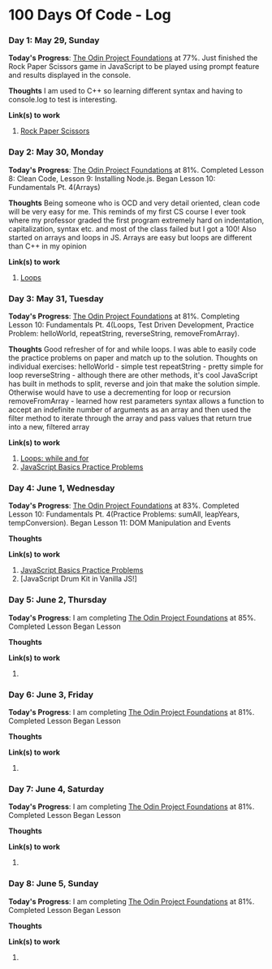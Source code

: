# 100 Days Of Code - Log

### Day 1: May 29, Sunday

**Today's Progress**: [The Odin Project Foundations](https://www.theodinproject.com/paths/foundations/courses/foundations) at 77%. Just finished the Rock Paper Scissors game in JavaScript to be played using prompt feature and results displayed in the console. 

**Thoughts** I am used to C++ so learning different syntax and having to console.log to test is interesting. 

**Link(s) to work**
1. [Rock Paper Scissors](https://github.com/jasminepvo/rock-paper-scissors/blob/main/script.js)

### Day 2: May 30, Monday

**Today's Progress**: [The Odin Project Foundations](https://www.theodinproject.com/paths/foundations/courses/foundations) at 81%. Completed Lesson 8: Clean Code, Lesson 9: Installing Node.js. Began Lesson 10: Fundamentals Pt. 4(Arrays)

**Thoughts** Being someone who is OCD and very detail oriented, clean code will be very easy for me. This reminds of my first CS course I ever took where my professor graded the first program extremely hard on indentation, capitalization, syntax etc. and most of the class failed but I got a 100! Also started on arrays and loops in JS. Arrays are easy but loops are different than C++ in my opinion

**Link(s) to work**
1. [Loops](https://github.com/jasminepvo/fundamentals-jsbasics/blob/main/fundamentals-pt4/loops.html)

### Day 3: May 31, Tuesday

**Today's Progress**: [The Odin Project Foundations](https://www.theodinproject.com/paths/foundations/courses/foundations) at 81%. Completing Lesson 10: Fundamentals Pt. 4(Loops, Test Driven Development, Practice Problem: helloWorld, repeatString, reverseString, removeFromArray).

**Thoughts** Good refresher of for and while loops. I was able to easily code the practice problems on paper and match up to the solution. Thoughts on individual exercises: 
helloWorld - simple test
repeatString - pretty simple for loop
reverseString - although there are other methods, it's cool JavaScript has built in methods to split, reverse and join that make the solution simple. Otherwise would have to use a decrementing for loop or recursion
removeFromArray - learned how rest parameters syntax allows a function to accept an indefinite number of arguments as an array and then used the filter method to iterate through the array and pass values that return true into a new, filtered array

**Link(s) to work**
1. [Loops: while and for](https://javascript.info/while-for)
2. [JavaScript Basics Practice Problems](https://github.com/jasminepvo/javascript-exercises)




### Day 4: June 1, Wednesday

**Today's Progress**: [The Odin Project Foundations](https://www.theodinproject.com/paths/foundations/courses/foundations) at 83%. Completed Lesson 10: Fundamentals Pt. 4(Practice Problems: sumAll, leapYears, tempConversion). Began Lesson 11: DOM Manipulation and Events

**Thoughts** 

**Link(s) to work**
1. [JavaScript Basics Practice Problems](https://github.com/jasminepvo/javascript-exercises)
2. [JavaScript Drum Kit in Vanilla JS!]

### Day 5: June 2, Thursday

**Today's Progress**: I am completing [The Odin Project Foundations](https://www.theodinproject.com/paths/foundations/courses/foundations) at 85%. Completed Lesson  Began Lesson

**Thoughts** 

**Link(s) to work**
1. [](url)

### Day 6: June 3, Friday

**Today's Progress**: I am completing [The Odin Project Foundations](https://www.theodinproject.com/paths/foundations/courses/foundations) at 81%. Completed Lesson  Began Lesson

**Thoughts**

**Link(s) to work**
1. [](url)

### Day 7: June 4, Saturday

**Today's Progress**: I am completing [The Odin Project Foundations](https://www.theodinproject.com/paths/foundations/courses/foundations) at 81%. Completed Lesson  Began Lesson

**Thoughts** 

**Link(s) to work**
1. [](url)


### Day 8: June 5, Sunday

**Today's Progress**: I am completing [The Odin Project Foundations](https://www.theodinproject.com/paths/foundations/courses/foundations) at 81%. Completed Lesson  Began Lesson 

**Thoughts** 

**Link(s) to work**
1. [](url)
